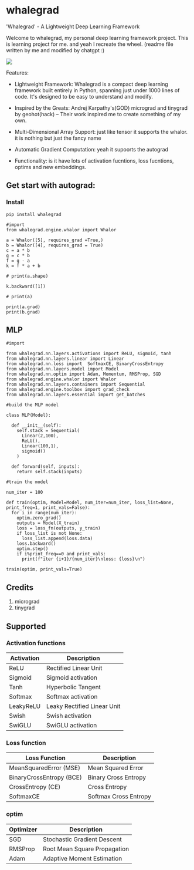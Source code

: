 # whalegrad 

'Whalegrad' - A Lightweight Deep Learning Framework

Welcome to whalegrad, my personal deep learning framework project. This is learning project for me. and yeah I recreate the wheel. (readme file written by me and modified by chatgpt :) 

![](https://github.com/saurabhaloneai/whalegrad/blob/main/images/whalegrad.png)


Features:

* Lightweight Framework: Whalegrad is a compact deep learning framework built entirely in Python, spanning just under 1000 lines of code. It's designed to be easy to understand and modify.

* Inspired by the Greats: Andrej Karpathy's(GOD) micrograd and tinygrad by geohot(hack) – Their work inspired me to create something of my own.

* Multi-Dimensional Array Support: just like tensor it supports the whalor. it is nothing but just the fancy name 

* Automatic Gradient Computation: yeah it supoorts the autograd 

* Functionality: is it have lots of activation fucntions, loss fucntions, optims and new embeddings.


## Get start with autograd:

### Install 

```
pip install whalegrad

```
```
#import
from whalegrad.engine.whalor import Whalor

a = Whalor([5], requires_grad =True,)
b = Whalor([4], requires_grad = True)
c = a * b
g = c * b 
f = g - a
k = f * a + b

# print(a.shape)

k.backward([1])

# print(a)

print(a.grad)
print(b.grad) 

```

## MLP 

```
#import 

from whalegrad.nn.layers.activations import ReLU, sigmoid, tanh
from whalegrad.nn.layers.linear import Linear
from whalegrad.nn.loss import  SoftmaxCE, BinaryCrossEntropy
from whalegrad.nn.layers.model import Model
from whalegrad.nn.optim import Adam, Momentum, RMSProp, SGD
from whalegrad.engine.whalor import Whalor
from whalegrad.nn.layers.containers import Sequential
from whalegrad.engine.toolbox import grad_check
from whalegrad.nn.layers.essential import get_batches

```


```
#build the MLP model 

class MLP(Model):

  def __init__(self):
    self.stack = Sequential(
      Linear(2,100),
      ReLU(),
      Linear(100,1),
      sigmoid()
    )
  
  def forward(self, inputs):
    return self.stack(inputs)

```


```
#train the model

num_iter = 100

def train(optim, Model=Model, num_iter=num_iter, loss_list=None, print_freq=1, print_vals=False):
  for i in range(num_iter):
    optim.zero_grad()
    outputs = Model(X_train)
    loss = loss_fn(outputs, y_train)
    if loss_list is not None:
      loss_list.append(loss.data)
    loss.backward()
    optim.step()
    if i%print_freq==0 and print_vals:
      print(f"iter {i+1}/{num_iter}\nloss: {loss}\n")

train(optim, print_vals=True)

```
## Credits 

1. micrograd 
2. tinygrad 


## Supported 

### Activation functions 

| Activation      | Description              |
|-----------------|--------------------------|
| ReLU            | Rectified Linear Unit    |
| Sigmoid         | Sigmoid activation       |
| Tanh            | Hyperbolic Tangent       |
| Softmax         | Softmax activation       |
| LeakyReLU       | Leaky Rectified Linear Unit |
| Swish           | Swish activation         |
| SwiGLU          | SwiGLU activation        |


### Loss function 

| Loss Function           | Description                               |
|--------------------------|-------------------------------------------|
| MeanSquaredError (MSE)   | Mean Squared Error                        |
| BinaryCrossEntropy (BCE) | Binary Cross Entropy                      |
| CrossEntropy (CE)        | Cross Entropy                             |
| SoftmaxCE                | Softmax Cross Entropy                     |

### optim 

| Optimizer         | Description                                           |
|-------------------|-------------------------------------------------------|
| SGD               | Stochastic Gradient Descent                           |
| RMSProp           | Root Mean Square Propagation                          |
| Adam              | Adaptive Moment Estimation                            |

